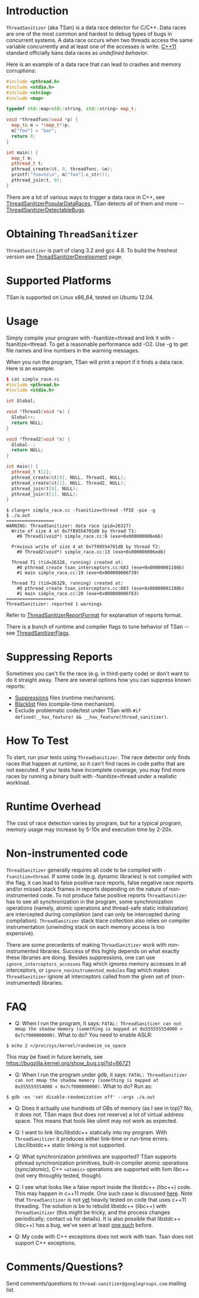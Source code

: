 # Introduction

`ThreadSanitizer` (aka TSan) is a data race detector for C/C++. Data races are one of the most common and hardest to debug types of bugs in concurrent systems. A data race occurs when two threads access the same variable concurrently and at least one of the accesses is write. [C++11](http://en.wikipedia.org/wiki/C%2B%2B11) standard officially bans data races as _undefined behavior_.

Here is an example of a data race that can lead to crashes and memory corruptions:

```c++
#include <pthread.h>
#include <stdio.h>
#include <string>
#include <map>

typedef std::map<std::string, std::string> map_t;

void *threadfunc(void *p) {
  map_t& m = *(map_t*)p;
  m["foo"] = "bar";
  return 0;
}

int main() {
  map_t m;
  pthread_t t;
  pthread_create(&t, 0, threadfunc, &m);
  printf("foo=%s\n", m["foo"].c_str());
  pthread_join(t, 0);
}
```

There are a lot of various ways to trigger a data race in C++, see [ThreadSanitizerPopularDataRaces](ThreadSanitizerPopularDataRaces), TSan detects all of them and more -- [ThreadSanitizerDetectableBugs](ThreadSanitizerDetectableBugs).

# Obtaining `ThreadSanitizer`

`ThreadSanitizer` is part of clang 3.2 and gcc 4.8. To build the freshest version see [ThreadSanitizerDevelopment](ThreadSanitizerDevelopment) page.

# Supported Platforms

TSan is supported on Linux x86\_64, tested on Ubuntu 12.04.

# Usage

Simply compile your program with -fsanitize=thread and link it with -fsanitize=thread. To get a reasonable performance add -O2. Use -g to get file names and line numbers in the warning messages.

When you run the program, TSan will print a report if it finds a data race. Here is an example:

```c++
$ cat simple_race.cc
#include <pthread.h>
#include <stdio.h>

int Global;

void *Thread1(void *x) {
  Global++;
  return NULL;
}

void *Thread2(void *x) {
  Global--;
  return NULL;
}

int main() {
  pthread_t t[2];
  pthread_create(&t[0], NULL, Thread1, NULL);
  pthread_create(&t[1], NULL, Thread2, NULL);
  pthread_join(t[0], NULL);
  pthread_join(t[1], NULL);
}
```

```
$ clang++ simple_race.cc -fsanitize=thread -fPIE -pie -g
$ ./a.out 
==================
WARNING: ThreadSanitizer: data race (pid=26327)
  Write of size 4 at 0x7f89554701d0 by thread T1:
    #0 Thread1(void*) simple_race.cc:8 (exe+0x000000006e66)

  Previous write of size 4 at 0x7f89554701d0 by thread T2:
    #0 Thread2(void*) simple_race.cc:13 (exe+0x000000006ed6)

  Thread T1 (tid=26328, running) created at:
    #0 pthread_create tsan_interceptors.cc:683 (exe+0x00000001108b)
    #1 main simple_race.cc:19 (exe+0x000000006f39)

  Thread T2 (tid=26329, running) created at:
    #0 pthread_create tsan_interceptors.cc:683 (exe+0x00000001108b)
    #1 main simple_race.cc:20 (exe+0x000000006f63)
==================
ThreadSanitizer: reported 1 warnings
```

Refer to [ThreadSanitizerReportFormat](ThreadSanitizerReportFormat) for explanation of reports format.

There is a bunch of runtime and compiler flags to tune behavior of TSan -- see [ThreadSanitizerFlags](ThreadSanitizerFlags).

# Suppressing Reports

Sometimes you can't fix the race (e.g. in third-party code) or don't want to do it straight away. There are several options how you can suppress known reports:

  * [Suppressions](ThreadSanitizerSuppressions) files (runtime mechanism).
  * [Blacklist](ThreadSanitizerFlags) files (compile-time mechanism).
  * Exclude problematic code/test under TSan with `#if defined(__has_feature) && __has_feature(thread_sanitizer)`.

# How To Test

To start, run your tests using `ThreadSanitizer`. The race detector only finds races that happen at runtime, so it can't find races in code paths that are not executed. If your tests have incomplete coverage, you may find more races by running a binary built with -fsanitize=thread under a realistic workload.

# Runtime Overhead

The cost of race detection varies by program, but for a typical program, memory usage may increase by 5-10x and execution time by 2-20x.

# Non-instrumented code

`ThreadSanitizer` generally requires all code to be compiled with `-fsanitize=thread`. If some code (e.g. dynamic libraries) is not compiled with the flag, it can lead to false positive race reports, false negative race reports and/or missed stack frames in reports depending on the nature of non-instrumented code. To not produce false positive reports `ThreadSanitizer` has to see all synchronization in the program, some synchronization operations (namely, atomic operations and thread-safe static initialization) are intercepted during compilation (and can only be intercepted during compilation). `ThreadSanitizer` stack trace collection also relies on compiler instrumentation (unwinding stack on each memory access is too expensive).

There are some precedents of making `ThreadSanitizer` work with non-instrumented libraries. Success of this highly depends on what exactly these libraries are doing. Besides suppressions, one can use `ignore_interceptors_accesses` flag which ignores memory accesses in all interceptors, or `ignore_noninstrumented_modules` flag which makes `ThreadSanitizer` ignore all interceptors called from the given set of (non-instrumented) libraries. 

# FAQ

  * Q: When I run the program, it says: `FATAL: ThreadSanitizer can not mmap the shadow memory (something is mapped at 0x555555554000 < 0x7cf000000000)`. What to do?
You need to enable ASLR:

```
$ echo 2 >/proc/sys/kernel/randomize_va_space
```

This may be fixed in future kernels, see https://bugzilla.kernel.org/show_bug.cgi?id=66721

  * Q: When I run the program under gdb, it says: `FATAL: ThreadSanitizer can not mmap the shadow memory (something is mapped at 0x555555554000 < 0x7cf000000000)`. What to do?
Run as:

```
$ gdb -ex 'set disable-randomization off' --args ./a.out
```

  * Q: Does it actually use hundreds of GBs of memory (as I see in top)?
No, it does not. TSan maps (but does not reserve) a lot of virtual address space. This means that tools like ulimit may not work as expected.

  * Q: I want to link libc/libstdc++ statically into my program. With `ThreadSanitizer` it produces either link-time or run-time errors.
Libc/libstdc++ static linking is not supported.

  * Q: What synchronization primitives are supported?
TSan supports pthread synchronization primitives, built-in compiler atomic operations (sync/atomic), C++ `<atomic>` operations are supported with llvm libc++ (not very throughly tested, though).

  * Q: I see what looks like a false report inside the libstdc++ (libc++) code.
This may happen in c++11 mode. One such case is discussed [here](http://lists.cs.uiuc.edu/pipermail/cfe-dev/2014-February/035408.html).
Note that `ThreadSanitizer` is not [yet](https://github.com/google/sanitizers/issues/455) heavily tested on code that uses c++11 threading.
The solution is be to rebuild libstdc++ (libc++) with `ThreadSanitizer` (this might be tricky, and the process changes periodically; contact us for details).
It is also possible that libstdc++ (libc++) has a bug, we've seen at least [one such](http://gcc.gnu.org/bugzilla/show_bug.cgi?id=59215) before.

  * Q: My code with C++ exceptions does not work with tsan.
Tsan does not support C++ exceptions.

# Comments/Questions?

Send comments/questions to `thread-sanitizer@googlegroups.com` mailing list.
